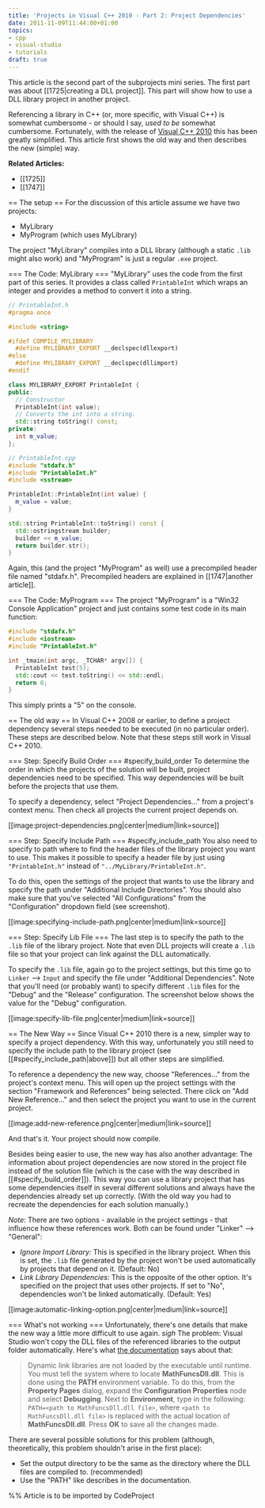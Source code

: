 ```yaml
---
title: 'Projects in Visual C++ 2010 - Part 2: Project Dependencies'
date: 2011-11-09T11:44:00+01:00
topics:
- cpp
- visual-studio
- tutorials
draft: true
---
```


This article is the second part of the subprojects mini series. The first part was about [[1725|creating a DLL project]]. This part will show how to use a DLL library project in another project.

Referencing a library in C++ (or, more specific, with Visual C++) is somewhat cumbersome - or should I say, *used to be* somewhat cumbersome. Fortunately, with the release of [Visual C++ 2010](http://www.microsoft.com/visualstudio/en-us/products/2010-editions/visual-cpp-express) this has been greatly simplified. This article first shows the old way and then describes the new (simple) way.

**Related Articles:**
* [[1725]]
* [[1747]]

<!--more-->

== The setup ==
For the discussion of this article assume we have two projects:

* MyLibrary
* MyProgram (which uses MyLibrary)

The project "MyLibrary" compiles into a DLL library (although a static `.lib` might also work) and "MyProgram" is just a regular `.exe` project.

=== The Code: MyLibrary ===
"MyLibrary" uses the code from the first part of this series. It provides a class called `PrintableInt` which wraps an integer and provides a method to convert it into a string.

```c++
// PrintableInt.h
#pragma once

#include <string>

#ifdef COMPILE_MYLIBRARY
  #define MYLIBRARY_EXPORT __declspec(dllexport)
#else
  #define MYLIBRARY_EXPORT __declspec(dllimport)
#endif

class MYLIBRARY_EXPORT PrintableInt {
public:
  // Constructor
  PrintableInt(int value);
  // Converts the int into a string.
  std::string toString() const;
private:
  int m_value;
};
```

```c++
// PrintableInt.cpp
#include "stdafx.h"
#include "PrintableInt.h"
#include <sstream>

PrintableInt::PrintableInt(int value) {
  m_value = value;
}

std::string PrintableInt::toString() const {
  std::ostringstream builder;
  builder << m_value;
  return builder.str();
}
```

Again, this (and the project "MyProgram" as well) use a precompiled header file named "stdafx.h". Precompiled headers are explained in [[1747|another article]].

=== The Code: MyProgram ===
The project "MyProgram" is a "Win32 Console Application" project and just contains some test code in its main function:

```c++
#include "stdafx.h"
#include <iostream>
#include "PrintableInt.h"

int _tmain(int argc, _TCHAR* argv[]) {
  PrintableInt test(5);
  std::cout << test.toString() << std::endl;
  return 0;
}
```

This simply prints a "5" on the console.

== The old way ==
In Visual C++ 2008 or earlier, to define a project dependency several steps needed to be executed (in no particular order). These steps are described below. Note that these steps still work in Visual C++ 2010.

=== Step: Specify Build Order === #specify_build_order
To determine the order in which the projects of the solution will be built, project dependencies need to be specified. This way dependencies will be built before the projects that use them.

To specify a dependency, select "Project Dependencies..." from a project's context menu. Then check all projects the current project depends on.

[[image:project-dependencies.png|center|medium|link=source]]

=== Step: Specify Include Path === #specify_include_path
You also need to specify to path where to find the header files of the library project you want to use. This makes it possible to specify a header file by just using `"PrintableInt.h"` instead of `"../MyLibrary/PrintableInt.h"`.

To do this, open the settings of the project that wants to use the library and specify the path under "Additional Include Directories". You should also make sure that you've selected "All Configurations" from the "Configuration" dropdown field (see screenshot).

[[image:specifying-include-path.png|center|medium|link=source]]

=== Step: Specify Lib File ===
The last step is to specify the path to the `.lib` file of the library project. Note that even DLL projects will create a `.lib` file so that your project can link against the DLL automatically.

To specify the `.lib` file, again go to the project settings, but this time go to `Linker` --> `Input` and specify the file under "Additional Dependencies". Note that you'll need (or probably want) to specify different `.lib` files for the "Debug" and the "Release" configuration. The screenshot below shows the value for the "Debug" configuration.

[[image:specify-lib-file.png|center|medium|link=source]]

== The New Way ==
Since Visual C++ 2010 there is a new, simpler way to specify a project dependency. With this way, unfortunately you still need to specify the include path to the library project (see [[#specify_include_path|above]]) but all other steps are simplified.

To reference a dependency the new way, choose "References..." from the project's context menu. This will open up the project settings with the section "Framework and References" being selected. There click on "Add New Reference..." and then select the project you want to use in the current project.

[[image:add-new-reference.png|center|medium|link=source]]

And that's it. Your project should now compile.

Besides being easier to use, the new way has also another advantage: The information about project dependencies are now stored in the project file instead of the solution file (which is the case with the way described in [[#specify_build_order]]). This way you can use a library project that has some dependencies itself in several different solutions and always have the dependencies already set up correctly. (With the old way you had to recreate the dependencies for each solution manually.)

*Note:* There are two options - available in the project settings - that influence how these references work. Both can be found under "Linker" --> "General":
* *Ignore Import Library:* This is specified in the library project. When this is set, the `.lib` file generated by the project won't be used automatically by projects that depend on it. (Default: No)
* *Link Library Dependencies:* This is the opposite of the other option. It's specified on the project that uses other projects. If set to "No", dependencies won't be linked automatically. (Default: Yes)

[[image:automatic-linking-option.png|center|medium|link=source]]

=== What's not working ===
Unfortunately, there's one details that make the new way a little more difficult to use again. *sigh* The problem: Visual Studio won't copy the DLL files of the referenced libraries to the output folder automatically. Here's what [the documentation](http://msdn.microsoft.com/en-us/library/ms235636%28v=vs.80%29.aspx) says about that:

> Dynamic link libraries are not loaded by the executable until runtime. You must tell the system where to locate **MathFuncsDll.dll**. This is done using the **PATH** environment variable. To do this, from the **Property Pages** dialog, expand the **Configuration Properties** node and select **Debugging**. Next to **Environment**, type in the following: `PATH=<path to MathFuncsDll.dll file>`, where `<path to MathFuncsDll.dll file>` is replaced with the actual location of **MathFuncsDll.dll**. Press **OK** to save all the changes made.

There are several possible solutions for this problem (although, theoretically, this problem shouldn't arise in the first place):

* Set the output directory to be the same as the directory where the DLL files are compiled to. (recommended)
* Use the "PATH" like describes in the documentation.


%% Article is to be imported by CodeProject
<a href="http://www.codeproject.com/script/Articles/BlogFeedList.aspx?amid=274673" rel="tag" style="display:none">CodeProject</a>
